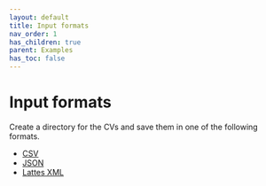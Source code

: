 ```yaml
---
layout: default
title: Input formats
nav_order: 1
has_children: true
parent: Examples
has_toc: false
---
```

# Input formats

Create a directory for the CVs and save them in one of the following formats.


- [CSV](input-formats/csv.md)
- [JSON](input-formats/json.md)
- [Lattes XML](input-formats/lattes-xml.md)


<!-- Generated with mdsplit: https://github.com/alandefreitas/mdsplit -->
